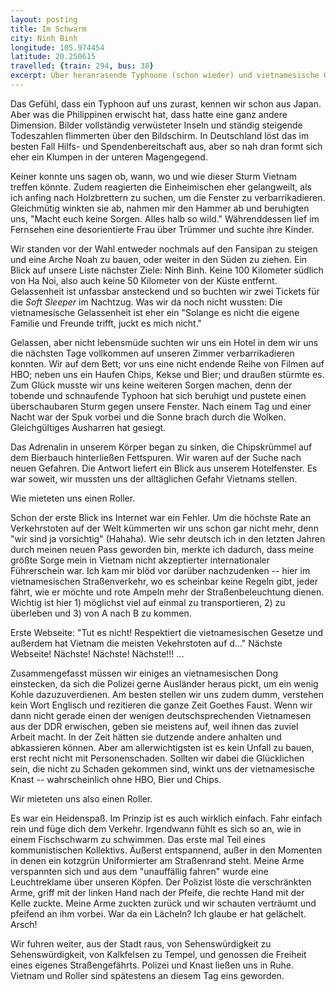 ```yaml
---
layout: posting
title: Im Schwarm
city: Ninh Binh
longitude: 105.974454
latitude: 20.250615
travelled: {train: 294, bus: 38}
excerpt: Über heranrasende Typhoone (schon wieder) und vietnamesische Gelassenheit, als auch internationale Führerscheine und das wahre kommunistische Kollektiv.
---
```


Das Gefühl, dass ein Typhoon auf uns zurast, kennen wir schon aus Japan. Aber was die Philippinen erwischt hat, dass hatte eine ganz andere Dimension. Bilder vollständig verwüsteter Inseln und ständig steigende Todeszahlen flimmerten über den Bildschirm. In Deutschland löst das im besten Fall Hilfs- und Spendenbereitschaft aus, aber so nah dran formt sich eher ein Klumpen in der unteren Magengegend. 

Keiner konnte uns sagen ob, wann, wo und wie dieser Sturm Vietnam treffen könnte. Zudem reagierten die Einheimischen eher gelangweilt, als ich anfing nach Holzbrettern zu suchen, um die Fenster zu verbarrikadieren. Gleichmütig winkten sie ab, nahmen mir den Hammer ab und beruhigten uns, "Macht euch keine Sorgen. Alles halb so wild." Währenddessen lief im Fernsehen eine desorientierte Frau über Trümmer und suchte ihre Kinder.

Wir standen vor der Wahl entweder nochmals auf den Fansipan zu steigen und eine Arche Noah zu bauen, oder weiter in den Süden zu ziehen. Ein Blick auf unsere Liste nächster Ziele: Ninh Binh. Keine 100 Kilometer südlich von Ha Noi, also auch keine 50 Kilometer von der Küste entfernt. Gelassenheit ist unfassbar ansteckend und so buchten wir zwei Tickets für die _Soft Sleeper_ im Nachtzug. Was wir da noch nicht wussten: Die vietnamesische Gelassenheit ist eher ein "Solange es nicht die eigene Familie und Freunde trifft, juckt es mich nicht."

Gelassen, aber nicht lebensmüde suchten wir uns ein Hotel in dem wir uns die nächsten Tage vollkommen auf unseren Zimmer verbarrikadieren konnten. Wir auf dem Bett; vor uns eine nicht endende Reihe von Filmen auf HBO; neben uns ein Haufen Chips, Kekse und Bier; und draußen stürmte es. Zum Glück musste wir uns keine weiteren Sorgen machen, denn der tobende und schnaufende Typhoon hat sich beruhigt und pustete einen überschaubaren Sturm gegen unsere Fenster. Nach einem Tag und einer Nacht war der Spuk vorbei und die Sonne brach durch die Wolken. Gleichgültiges Ausharren hat gesiegt.

Das Adrenalin in unserem Körper began zu sinken, die Chipskrümmel auf dem Bierbauch hinterließen Fettspuren. Wir waren auf der Suche nach neuen Gefahren. Die Antwort liefert ein Blick aus unserem Hotelfenster. Es war soweit, wir mussten uns der alltäglichen Gefahr Vietnams stellen. 

Wie mieteten uns einen Roller. 

<!-- images -->

Schon der erste Blick ins Internet war ein Fehler. Um die höchste Rate an Verkehrstoten auf der Welt kümmerten wir uns schon gar nicht mehr, denn "wir sind ja vorsichtig" (Hahaha). Wie sehr deutsch ich in den letzten Jahren durch meinen neuen Pass geworden bin, merkte ich dadurch, dass meine größte Sorge mein in Vietnam nicht akzeptierter internationaler Führerschein war. Ich kam mir blöd vor darüber nachzudenken -- hier im vietnamesischen Straßenverkehr, wo es scheinbar keine Regeln gibt, jeder fährt, wie er möchte und rote Ampeln mehr der Straßenbeleuchtung dienen. Wichtig ist hier 1) möglichst viel auf einmal zu transportieren, 2) zu überleben und 3) von A nach B zu kommen. 

Erste Webseite: "Tut es nicht! Respektiert die vietnamesischen Gesetze und außerdem hat Vietnam die meisten Vekehrstoten auf d..." Nächste Webseite! Nächste! Nächste! Nächste!!! ...

Zusammengefasst müssen wir einiges an vietnamesischen Dong einstecken, da sich die Polizei gerne Ausländer heraus pickt, um ein wenig Kohle dazuzuverdienen. Am besten stellen wir uns zudem dumm, verstehen kein Wort Englisch und rezitieren die ganze Zeit Goethes Faust. Wenn wir dann nicht gerade einen der wenigen deutschsprechenden Vietnamesen aus der DDR erwischen, geben sie meistens auf, weil ihnen das zuviel Arbeit macht. In der Zeit hätten sie dutzende andere anhalten und abkassieren können. Aber am allerwichtigsten ist es kein Unfall zu bauen, erst recht nicht mit Personenschaden. Sollten wir dabei die Glücklichen sein, die nicht zu Schaden gekommen sind, winkt uns der vietnamesische Knast -- wahrscheinlich ohne HBO, Bier und Chips.

Wir mieteten uns also einen Roller.

Es war ein Heidenspaß. Im Prinzip ist es auch wirklich einfach. Fahr einfach rein und füge dich dem Verkehr. Irgendwann fühlt es sich so an, wie in einem Fischschwarm zu schwimmen. Das erste mal Teil eines kommunistischen Kollektivs. Äußerst entspannend, außer in den Momenten in denen ein kotzgrün Uniformierter am Straßenrand steht. Meine Arme verspannten sich und aus dem "unauffällig fahren" wurde eine Leuchtreklame über unseren Köpfen. Der Polizist löste die verschränkten Arme, griff mit der linken Hand nach der Pfeife, die rechte Hand mit der Kelle zuckte. Meine Arme zuckten zurück und wir schauten verträumt und pfeifend an ihm vorbei. War da ein Lächeln? Ich glaube er hat gelächelt. Arsch! 

Wir fuhren weiter, aus der Stadt raus, von Sehenswürdigkeit zu Sehenswürdigkeit, von Kalkfelsen zu Tempel, und genossen die Freiheit eines eigenes Straßengefährts. Polizei und Knast ließen uns in Ruhe. Vietnam und Roller sind spätestens an diesem Tag eins geworden.

